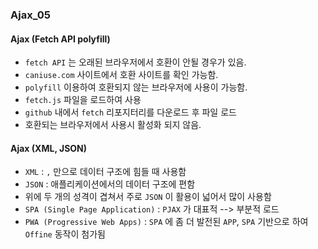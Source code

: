 ### Ajax_05

#### Ajax (Fetch API polyfill)
- `fetch API` 는 오래된 브라우저에서 호환이 안될 경우가 있음.
- `caniuse.com` 사이트에서 호환 사이트를 확인 가능함.
- `polyfill` 이용하여 호환되지 않는 브라우저에 사용이 가능함.
- `fetch.js` 파일을 로드하여 사용
- `github` 내에서 `fetch` 리포지터리를 다운로드 후 파일 로드
- 호환되는 브라우저에서 사용시 활성화 되지 않음.

#### Ajax (XML, JSON)
- `XML` : ` , ` 만으로 데이터 구조에 힘들 때 사용함
- `JSON` : 애플리케이션에서의 데이터 구조에 편함
- 위에 두 개의 성격이 겹쳐서 주로 `JSON` 이 활용이 넓어서 많이 사용함
- `SPA (Single Page Application)` : `PJAX` 가 대표적 --> 부분적 로드
- `PWA (Progressive Web Apps)` : `SPA` 에 좀 더 발전된 `APP`, `SPA` 기반으로 하여 `Offine` 동작이 첨가됨 